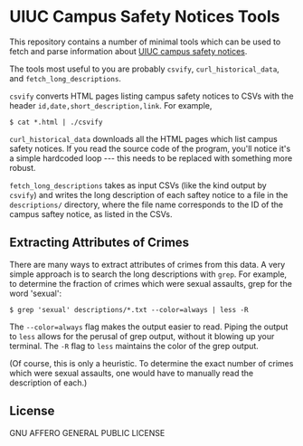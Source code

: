 # UIUC Campus Safety Notices Tools

This repository contains a number of minimal tools
which can be used to fetch and parse information about
[UIUC campus safety notices](https://blogs.illinois.edu/view/7513).

The tools most useful to you are probably `csvify`,
`curl_historical_data`, and `fetch_long_descriptions`.

`csvify` converts HTML pages listing campus safety
notices to CSVs with the header
`id,date,short_description,link`. For example,

```
$ cat *.html | ./csvify
```

`curl_historical_data` downloads all the HTML pages
which list campus safety notices. If you read the
source code of the program, you'll notice it's a simple
hardcoded loop --- this needs to be replaced with
something more robust.

`fetch_long_descriptions` takes as input CSVs (like the
kind output by `csvify`) and writes the long
description of each saftey notice to a file in the
`descriptions/` directory, where the file name
corresponds to the ID of the campus saftey notice, as
listed in the CSVs.

## Extracting Attributes of Crimes

There are many ways to extract attributes of crimes
from this data. A very simple approach is to search the
long descriptions with `grep`. For example, to
determine the fraction of crimes which were sexual
assaults, grep for the word 'sexual':

```
$ grep 'sexual' descriptions/*.txt --color=always | less -R
```

The `--color=always` flag makes the output easier to
read. Piping the output to `less` allows for the
perusal of grep output, without it blowing up your
terminal. The `-R` flag to `less` maintains the color
of the grep output.

(Of course, this is only a heuristic. To determine the
exact number of crimes which were sexual assaults, one
would have to manually read the description of each.)

## License

GNU AFFERO GENERAL PUBLIC LICENSE
